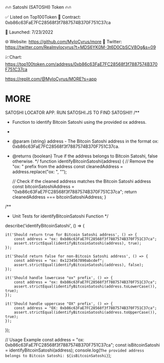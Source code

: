 🔥🔥 Satoshi (SATOSHI) Token 🔥🔥 

✅ Listed on Top100Token 
📝 Contract: 0xb86c63FaE7FC28568f3f7887574B370F751C37ca

📅 Launched: 7/23/2022

🌐 Website: https://github.com/MyloCyrus/more
📱 Twitter: https://twitter.com/Realmylocyrus?t=MDS6YK0M-3t6D0CbSCV8Og&s=09


💹Chart:
https://top100token.com/address/0xb86c63FaE7FC28568f3f7887574B370F751C37ca

https://replit.com/@MyloCyrus/MORE?s=app
# MORE
SATOSHI LOCATOR APP. RUN SATOSHI.JS TO FIND SATOSHI!!
/**
 * Function to identify Bitcoin Satoshi using the provided ox address.
 *
 * @param {string} address - The Bitcoin Satoshi address in the format ox: 0xb86c63FaE7FC28568f3f7887574B370F751C37ca.
 * @returns {boolean} True if the address belongs to Bitcoin Satoshi, false otherwise.
 */
function identifyBitcoinSatoshi(address) {
    // Remove the "ox: " prefix from the address
    const cleanedAddress = address.replace("ox: ", "");

    // Check if the cleaned address matches the Bitcoin Satoshi address
    const bitcoinSatoshiAddress = "0xb86c63FaE7FC28568f3f7887574B370F751C37ca";
    return cleanedAddress === bitcoinSatoshiAddress;
}

/**
 * Unit Tests for identifyBitcoinSatoshi Function
 */

describe('identifyBitcoinSatoshi', () => {

    it('Should return true for Bitcoin Satoshi address', () => {
        const address = "ox: 0xb86c63FaE7FC28568f3f7887574B370F751C37ca";
        assert.strictEqual(identifyBitcoinSatoshi(address), true);
    });

    it('Should return false for non-Bitcoin Satoshi address', () => {
        const address = "ox: 0x1234567890abcdef";
        assert.strictEqual(identifyBitcoinSatoshi(address), false);
    });

    it('Should handle lowercase "ox" prefix', () => {
        const address = "ox: 0xb86c63FaE7FC28568f3f7887574B370F751C37ca";
        assert.strictEqual(identifyBitcoinSatoshi(address.toLowerCase()), true);
    });

    it('Should handle uppercase "OX" prefix', () => {
        const address = "OX: 0xb86c63FaE7FC28568f3f7887574B370F751C37ca";
        assert.strictEqual(identifyBitcoinSatoshi(address.toUpperCase()), true);
    });

});

// Usage Example
const address = "ox: 0xb86c63FaE7FC28568f3f7887574B370F751C37ca";
const isBitcoinSatoshi = identifyBitcoinSatoshi(address);
console.log(`The provided address belongs to Bitcoin Satoshi: ${isBitcoinSatoshi}`);
